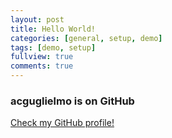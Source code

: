 ```yaml
---
layout: post
title: Hello World!
categories: [general, setup, demo]
tags: [demo, setup]
fullview: true
comments: true
---
```


### acguglielmo is on GitHub

<a class="btn btn-default" href="https://github.com/acguglielmo">Check my GitHub profile!</a>
